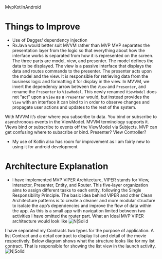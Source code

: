 MvpKotlinAndroid



# Things to Improve

  - Use of Dagger/ dependency injection
  - RxJava would better suit MVVM rather than MVP
MVP separates the presentation layer from the logic so that everything about how the interface works is separated from how it is represented on the screen. The three parts are model, view, and presenter. The model defines the data to be displayed. The view is a passive interface that displays the data and routes commands to the presenter. The presenter acts upon the model and the view. It is responsible for retrieving data from the business logic and formatting it for display in the view.
In MVVM, we invert the dependency arrow between the `View` and `Presenter`, and rename the `Presenter` to `ViewModel`. This newly renamed `ViewModel` does not “act” upon a `View` as a `Presenter` would, but instead provides the `View` with an interface it can bind to in order to observe changes and propagate user actions and updates to the rest of the system.

With MVVM it’s clear where you subscribe to data. You bind or subscribe to asynchronous events in the ViewModel. MVVM terminology supports it. Views bind or subscribe to events off the ViewModel via Subjects.
MVP can get confusing where to subscribe or bind. Presenter? View Controller?
   - My use of Kotlin also has room for improvement as I am fairly new to using it for android development

# Architecture Explanation
  - I have implemented MVP VIPER Architecture, VIPER stands for View, Interactor, Presenter, Entity, and Router. This five-layer organization aims to assign different tasks to each entity, following the Single Responsibility Principle. The basic idea behind VIPER and other Clean Architecture patterns is to create a cleaner and more modular structure to isolate the app’s dependencies and improve the flow of data within the app. As this is a small app with navigation limited between two activities I have omitted the router part.
  What an Ideal MVP VIPER architecture would look like
  ![N|Solid](https://koenig-media.raywenderlich.com/uploads/2018/02/viper-scheme-480x273.png)

  I have separated my Contracts two types for the purpose of application. A list Contract and a detail contract to display list and detail of the movie respectively.
  Below diagram shows what the structure looks like for my list contract. That is responsible for showing the list view in the launch activity.
  ![N|Solid](https://drive.google.com/file/d/1i2VpvvunDxyDnfu6FLMi7xV2wmVPdTqn/view?usp=sharing)